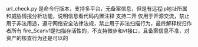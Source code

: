 url_check.py
是命令行版本，支持多平台，无备案信息，但是有远程ip地址所属和威胁情报分析功能，说明信息看代码内置注释
支持二开 仅用于开源交流，禁止用于非法用途，遵守网络安全法律法规，禁止用于非法扫描行为，最终解释权归作者所有
fire_Scanv1是扫描存活性的，不支持微步和vt接口，且备案信息不准，对资产的核查行为还是可以的 

